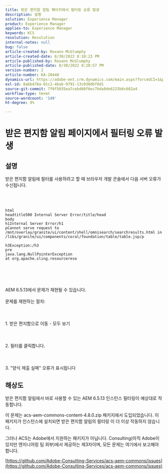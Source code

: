 ```yaml
---
title: 받은 편지함 알림 페이지에서 필터링 오류 발생
description: 설명
solution: Experience Manager
product: Experience Manager
applies-to: Experience Manager
keywords: KCS
resolution: Resolution
internal-notes: null
bug: false
article-created-by: Roxann McGlumphy
article-created-date: 8/30/2022 8:18:23 PM
article-published-by: Roxann McGlumphy
article-published-date: 8/30/2022 8:20:57 PM
version-number: 2
article-number: KA-20440
dynamics-url: https://adobe-ent.crm.dynamics.com/main.aspx?forceUCI=1&pagetype=entityrecord&etn=knowledgearticle&id=a28b55e0-a028-ed11-9db1-002248086d3d
exl-id: 8abb478a-01c2-4bab-9791-13c030dbf0d1
source-git-commit: 7f0f5035ea7cebd60f6ec7bda9de6225b6c602a4
workflow-type: tm+mt
source-wordcount: '149'
ht-degree: 9%

---
```


# 받은 편지함 알림 페이지에서 필터링 오류 발생

## 설명

받은 편지함 알림에 필터를 사용하려고 할 때 브라우저 개발 콘솔에서 다음 서버 오류가 수신됩니다.<br><br> <br><br>

```
html
headtitle500 Internal Server Error/title/head
body
h1Internal Server Error/h1
pCannot serve request to /mnt/overlay/granite/ui/content/shell/omnisearch/searchresults.html in /libs/granite/ui/components/coral/foundation/table/table.jsp/p

h3Exception:/h3
pre
java.lang.NullPointerException
at org.apache.sling.resourcereso
```

<br><br> <br><br>AEM 6.5.13에서 문제가 재현될 수 있습니다.<br><br>문제를 재현하는 절차:<br><br> <br><br>1. 받은 편지함으로 이동 - 모두 보기<br><br> <br><br>2. 필터를 클릭합니다.<br><br> <br><br>3. &quot;양식 제출 실패&quot; 오류가 표시됩니다

## 해상도


받은 편지함 알림에서 바로 사용할 수 있는 AEM 6.5.13 인스턴스 필터링이 예상대로 작동합니다.

이 문제는 acs-aem-commons-content-4.8.0.zip 패키지에서 도입되었습니다. 이 패키지가 인스턴스에 설치되면 받은 편지함 알림의 필터링 이 더 이상 작동하지 않습니다.

그러나 ACS는 Adobe에서 지원하는 패키지가 아닙니다. Consulting(아직 Adobe이 있지만 엔지니어링 팀 외부)에서 제공하는 제3자이며, 모든 문제는 여기에서 보고해야 합니다.



[https://github.com/Adobe-Consulting-Services/acs-aem-commons/issues](https://github.com/Adobe-Consulting-Services/acs-aem-commons/issues)
